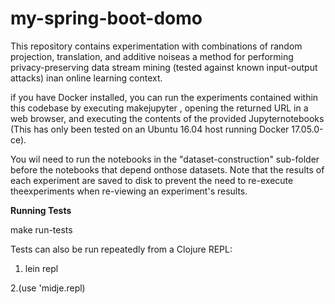 # my-spring-boot-domo
This repository contains experimentation with combinations of random projection, translation, and additive noiseas a method for performing privacy-preserving data stream mining (tested against known input-output attacks) inan online learning context.


if you have Docker installed, you can run the experiments contained within this codebase by executing makejupyter , opening the returned URL in a web browser, and executing the contents of the provided Jupyternotebooks (This has only been tested on an Ubuntu 16.04 host running Docker 17.05.0-ce).

You wil need to run the notebooks in the "dataset-construction" sub-folder before the notebooks that depend onthose datasets. Note that the results of each experiment are saved to disk to prevent the need to re-execute theexperiments when re-viewing an experiment's results.

**Running Tests**

make run-tests

Tests can also be run repeatedly from a Clojure REPL:
1. lein repl

2.(use 'midje.repl)
